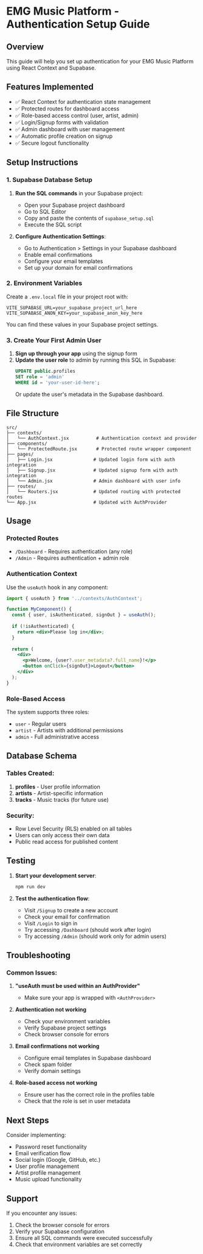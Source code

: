 # EMG Music Platform - Authentication Setup Guide

## Overview
This guide will help you set up authentication for your EMG Music Platform using React Context and Supabase.

## Features Implemented
- ✅ React Context for authentication state management
- ✅ Protected routes for dashboard access
- ✅ Role-based access control (user, artist, admin)
- ✅ Login/Signup forms with validation
- ✅ Admin dashboard with user management
- ✅ Automatic profile creation on signup
- ✅ Secure logout functionality

## Setup Instructions

### 1. Supabase Database Setup

1. **Run the SQL commands** in your Supabase project:
   - Open your Supabase project dashboard
   - Go to SQL Editor
   - Copy and paste the contents of `supabase_setup.sql`
   - Execute the SQL script

2. **Configure Authentication Settings**:
   - Go to Authentication > Settings in your Supabase dashboard
   - Enable email confirmations
   - Configure your email templates
   - Set up your domain for email confirmations

### 2. Environment Variables

Create a `.env.local` file in your project root with:

```env
VITE_SUPABASE_URL=your_supabase_project_url_here
VITE_SUPABASE_ANON_KEY=your_supabase_anon_key_here
```

You can find these values in your Supabase project settings.

### 3. Create Your First Admin User

1. **Sign up through your app** using the signup form
2. **Update the user role** to admin by running this SQL in Supabase:
   ```sql
   UPDATE public.profiles 
   SET role = 'admin' 
   WHERE id = 'your-user-id-here';
   ```
   Or update the user's metadata in the Supabase dashboard.

## File Structure

```
src/
├── contexts/
│   └── AuthContext.jsx          # Authentication context and provider
├── components/
│   └── ProtectedRoute.jsx       # Protected route wrapper component
├── pages/
│   ├── Login.jsx               # Updated login form with auth integration
│   ├── Signup.jsx              # Updated signup form with auth integration
│   └── Admin.jsx               # Admin dashboard with user info
├── routes/
│   └── Routers.jsx             # Updated routing with protected routes
└── App.jsx                     # Updated with AuthProvider
```

## Usage

### Protected Routes
- `/Dashboard` - Requires authentication (any role)
- `/Admin` - Requires authentication + admin role

### Authentication Context
Use the `useAuth` hook in any component:

```jsx
import { useAuth } from '../contexts/AuthContext';

function MyComponent() {
  const { user, isAuthenticated, signOut } = useAuth();
  
  if (!isAuthenticated) {
    return <div>Please log in</div>;
  }
  
  return (
    <div>
      <p>Welcome, {user?.user_metadata?.full_name}!</p>
      <button onClick={signOut}>Logout</button>
    </div>
  );
}
```

### Role-Based Access
The system supports three roles:
- `user` - Regular users
- `artist` - Artists with additional permissions
- `admin` - Full administrative access

## Database Schema

### Tables Created:
1. **profiles** - User profile information
2. **artists** - Artist-specific information
3. **tracks** - Music tracks (for future use)

### Security:
- Row Level Security (RLS) enabled on all tables
- Users can only access their own data
- Public read access for published content

## Testing

1. **Start your development server**:
   ```bash
   npm run dev
   ```

2. **Test the authentication flow**:
   - Visit `/Signup` to create a new account
   - Check your email for confirmation
   - Visit `/Login` to sign in
   - Try accessing `/Dashboard` (should work after login)
   - Try accessing `/Admin` (should work only for admin users)

## Troubleshooting

### Common Issues:

1. **"useAuth must be used within an AuthProvider"**
   - Make sure your app is wrapped with `<AuthProvider>`

2. **Authentication not working**
   - Check your environment variables
   - Verify Supabase project settings
   - Check browser console for errors

3. **Email confirmations not working**
   - Configure email templates in Supabase dashboard
   - Check spam folder
   - Verify domain settings

4. **Role-based access not working**
   - Ensure user has the correct role in the profiles table
   - Check that the role is set in user metadata

## Next Steps

Consider implementing:
- Password reset functionality
- Email verification flow
- Social login (Google, GitHub, etc.)
- User profile management
- Artist profile management
- Music upload functionality

## Support

If you encounter any issues:
1. Check the browser console for errors
2. Verify your Supabase configuration
3. Ensure all SQL commands were executed successfully
4. Check that environment variables are set correctly
